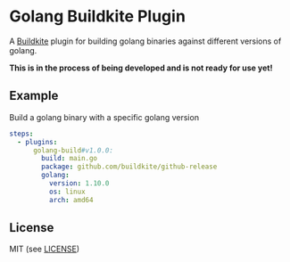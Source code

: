 # Golang Buildkite Plugin

A [Buildkite](https://buildkite.com/) plugin for building golang binaries against different versions of golang.

**This is in the process of being developed and is not ready for use yet!**

## Example

Build a golang binary with a specific golang version

```yml
steps:
  - plugins:
      golang-build#v1.0.0:
        build: main.go
        package: github.com/buildkite/github-release
        golang:
          version: 1.10.0
          os: linux
          arch: amd64
```

## License

MIT (see [LICENSE](LICENSE))

